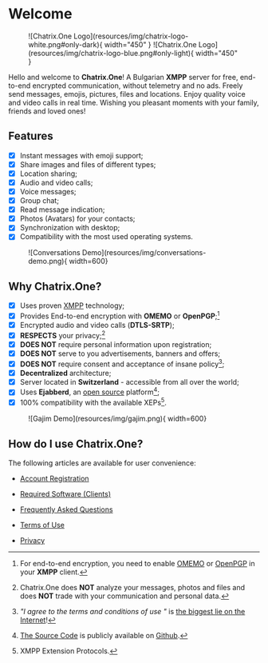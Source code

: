 # Welcome

<figure markdown>
  ![Chatrix.One Logo](resources/img/chatrix-logo-white.png#only-dark){ width="450" }
  ![Chatrix.One Logo](resources/img/chatrix-logo-blue.png#only-light){ width="450" }
</figure>

Hello and welcome to **Chatrix.One**! A Bulgarian **XMPP** server for free, end-to-end encrypted communication, without telemetry and no ads. Freely send messages, emojis, pictures, files and locations. Enjoy quality voice and video calls in real time. Wishing you pleasant moments with your family, friends and loved ones!

## Features

- [x] Instant messages with emoji support;
- [x] Share images and files of different types;
- [x] Location sharing;
- [x] Audio and video calls;
- [x] Voice messages;
- [x] Group chat;
- [x] Read message indication;
- [x] Photos (Avatars) for your contacts;
- [x] Synchronization with desktop;
- [x] Compatibility with the most used operating systems.

<figure markdown>
  ![Conversations Demo](resources/img/conversations-demo.png){ width=600}
</figure>

## Why **Chatrix.One?**

- [x] Uses proven [XMPP](https://xmpp.org/about/technology-overview/) technology;
- [x] Provides End-to-end encryption with **OMEMO** or **OpenPGP**;[^1]
- [x] Encrypted audio and video calls (**DTLS-SRTP**);
- [x] **RESPECTS** your privacy;[^2]
- [x] **DOES NOT** require personal information upon registration;
- [x] **DOES NOT** serve to you advertisements, banners and offers;
- [x] **DOES NOT** require consent and acceptance of insane policy[^3];
- [x] **Decentralized** architecture;
- [x] Server located in **Switzerland** - accessible from all over the world;
- [x] Uses **Ejabberd**, an [open source](https://en.wikipedia.org/wiki/Open_source) platform[^4];
- [x] 100% compatibility with the available XEPs[^5].

[^1]: For end-to-end encryption, you need to enable [OMEMO](https://docs.chatrix.one/en/faq/#what-is-omemo) or [OpenPGP](https://en.wikipedia.org/wiki/Pretty_Good_Privacy) in your **XMPP** client.

[^2]: Chatrix.One does **NOT** analyze your messages, photos and files and does **NOT** trade with your communication and personal data.

[^3]: *"I agree to the terms and conditions of use "* is [the biggest lie on the Internet](https://www.biggestlieonline.com/)!

[^4]: [The Source Code](https://en.wikipedia.org/wiki/Source_code) is publicly available on [Github](https://github.com/processone/ejabberd).

[^5]: XMPP Extension Protocols.

<figure markdown>
  ![Gajim Demo](resources/img/gajim.png){ width=600}
</figure>

## How do I use **Chatrix.One**?

The following articles are available for user convenience:

- [Account Registration](https://docs.chatrix.one/en/account/registration/)

- [Required Software (Clients)](https://docs.chatrix.one/en/clients/)

- [Frequently Asked Questions](https://docs.chatrix.one/en/faq/)

- [Terms of Use](https://docs.chatrix.one/en/terms/)

- [Privacy](https://docs.chatrix.one/en/privacy/)
